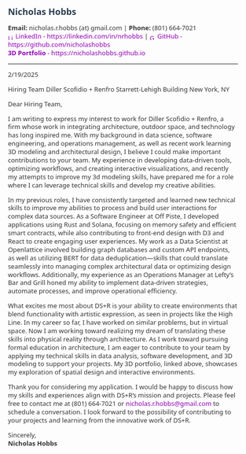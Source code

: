 <style>
  @page {
    margin: 0.5cm .5cm; /* Adjust top margin (0.5cm) and side margins (1cm) */
  }
  body {
    margin: 0.5cm .5cm; /* Adjust body margins to match @page */
    font-family: 'Segoe UI', 'Roboto', 'Helvetica Neue', sans-serif;
    font-size: 13px; /* Slightly larger text size */
    line-height: 1.3;
    color: #333;
  }
  h1, h2, h3 {
    color: #2c3e50;
    margin: 0.5em 0;
  }
  h1 {
    font-size: 20px; /* Larger heading size */
  }
  h2 {
    font-size: 18px; /* Larger heading size */
  }
  h3 {
    font-size: 16px; /* Larger heading size */
  }
  a {
    color: rgb(143, 0, 179);
    text-decoration: none;
  }
  ul {
    padding-left: 30px;
    margin: 0.3em 0;
  }
  li {
    margin: 0.2em 0;
  }
  code {
    font-family: 'Courier New', monospace;
    background-color: #f4f4f4;
    padding: 2px 4px;
    border-radius: 4px;
  }
  .section {
    margin-bottom: 0.5em;
  }
</style>

## **Nicholas Hobbs**

**Email:** nicholas.r.hobbs (at) gmail.com | **Phone:** (801) 664-7021  
<a href="https://www.linkedin.com/in/nrhobbs/" target="_blank"><img src="https://cdn.jsdelivr.net/gh/devicons/devicon/icons/linkedin/linkedin-original.svg" alt="LinkedIn" style="width: 12px; height: 12px; vertical-align: middle;"> LinkedIn - https://linkedin.com/in/nrhobbs</a> | <a href="https://github.com/nicholashobbs" target="_blank"><img src="https://cdn.jsdelivr.net/gh/devicons/devicon/icons/github/github-original.svg" alt="GitHub" style="width: 12px; height: 12px; vertical-align: middle;"> GitHub - https://github.com/nicholashobbs</a>  
<a href="https://nicholashobbs.github.io" target="_blank">**3D Portfolio** - https://nicholashobbs.github.io</a>  

---

2/19/2025


Hiring Team
Diller Scofidio + Renfro
Starrett-Lehigh Building
New York, NY

Dear Hiring Team,

I am writing to express my interest to work for Diller Scofidio + Renfro, a firm whose work in integrating architecture, outdoor space, and technology has long inspired me. With my background in data science, software engineering, and operations management, as well as recent work learning 3D modeling and architectural design, I believe I could make important contributions to your team. My experience in developing data-driven tools, optimizing workflows, and creating interactive visualizations, and recently my attempts to improve my 3d modeling skills, have prepared me for a role where I can leverage technical skills and develop my creative abilities.

In my previous roles, I have consistently targeted and learned new technical skills to improve my abilities to process and build user interactions for complex data sources. As a Software Engineer at Off Piste, I developed applications using Rust and Solana, focusing on memory safety and efficient smart contracts, while also contributing to front-end design with D3 and React to create engaging user experiences. My work as a Data Scientist at Openlattice involved building graph databases and custom API endpoints, as well as utilizing BERT for data deduplication—skills that could translate seamlessly into managing complex architectural data or optimizing design workflows. Additionally, my experience as an Operations Manager at Lefty’s Bar and Grill honed my ability to implement data-driven strategies, automate processes, and improve operational efficiency.

What excites me most about DS+R is your ability to create environments that blend functionality with artistic expression, as seen in projects like the High Line. In my career so far, I have worked on similar problems, but in virtual space. Now I am working toward realizing my dream of translating these skills into physical reality through architecture. As I work toward pursuing formal education in architecture, I am eager to contribute to your team by applying my technical skills in data analysis, software development, and 3D modeling to support your projects. My 3D portfolio, linked above, showcases my exploration of spatial design and interactive environments.

Thank you for considering my application. I would be happy to discuss how my skills and experiences align with DS+R’s mission and projects. Please feel free to contact me at (801) 664-7021 or nicholas.r.hobbs@gmail.com to schedule a conversation. I look forward to the possibility of contributing to your projects and learning from the innovative work of DS+R.


Sincerely,  
**Nicholas Hobbs**  